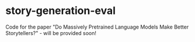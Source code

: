 # story-generation-eval
Code for the paper "Do Massively Pretrained Language Models Make Better Storytellers?" - will be provided soon!
